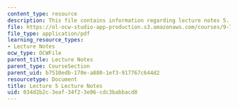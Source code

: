 ```yaml
---
content_type: resource
description: This file contains information regarding lecture notes 5.
file: https://ol-ocw-studio-app-production.s3.amazonaws.com/courses/9-70-social-psychology-spring-2013/034d2b2c3eaf34f23e06cdc3babbacd8_MIT9_70S13_Lect5.pdf
file_type: application/pdf
learning_resource_types:
- Lecture Notes
ocw_type: OCWFile
parent_title: Lecture Notes
parent_type: CourseSection
parent_uid: b7510edb-170e-a880-1ef3-917767c644d2
resourcetype: Document
title: Lecture 5 Lecture Notes
uid: 034d2b2c-3eaf-34f2-3e06-cdc3babbacd8
---
```

